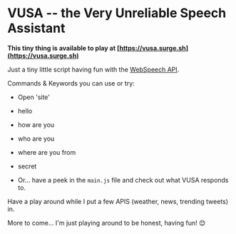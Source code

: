 VUSA -- the Very Unreliable Speech Assistant
============================================

**This tiny thing is available to play at [https://vusa.surge.sh](https://vusa.surge.sh)**

Just a tiny little script having fun with the [WebSpeech API](https://developer.mozilla.org/en-US/docs/Web/API/Web_Speech_API).

Commands & Keywords you can use or try:

* Open 'site'
* hello
* how are you
* who are you
* where are you from
* secret

* Or... have a peek in the `main.js` file and check out what VUSA responds to.

Have a play around while I put a few APIS (weather, news, trending tweets) in.

More to come... I'm just playing around to be honest, having fun! 😊
